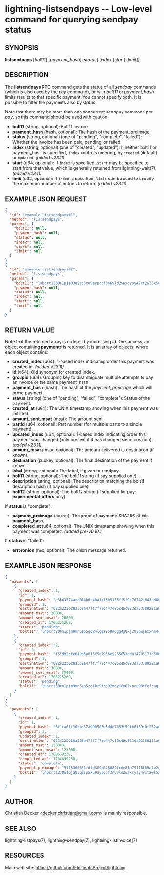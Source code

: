 lightning-listsendpays -- Low-level command for querying sendpay status
=======================================================================

SYNOPSIS
--------

**listsendpays** [*bolt11*] [*payment\_hash*] [*status*] [*index* [*start*] [*limit*]]

DESCRIPTION
-----------

The **listsendpays** RPC command gets the status of all *sendpay* commands (which is also used by the *pay* command), or with *bolt11* or *payment\_hash* limits results to that specific payment. You cannot specify both. It is possible to filter the payments also by *status*.

Note that there may be more than one concurrent *sendpay* command per *pay*, so this command should be used with caution.

- **bolt11** (string, optional): Bolt11 invoice.
- **payment\_hash** (hash, optional): The hash of the payment\_preimage.
- **status** (string, optional) (one of "pending", "complete", "failed"): Whether the invoice has been paid, pending, or failed.
- **index** (string, optional) (one of "created", "updated"): If neither bolt11 or payment\_hash is specified, `index` controls ordering, by `created` (default) or `updated`. *(added v23.11)*
- **start** (u64, optional): If `index` is specified, `start` may be specified to start from that value, which is generally returned from lightning-wait(7). *(added v23.11)*
- **limit** (u32, optional): If `index` is specified, `limit` can be used to specify the maximum number of entries to return. *(added v23.11)*

EXAMPLE JSON REQUEST
--------------------

```json
{
  "id": "example:listsendpays#1",
  "method": "listsendpays",
  "params": {
    "bolt11": null,
    "payment_hash": null,
    "status": null,
    "index": null,
    "start": null,
    "limit": null
  }
}
{
  "id": "example:listsendpays#2",
  "method": "listsendpays",
  "params": {
    "bolt11": "lnbcrt1230n1pja03q9sp5xu9aypccf3n6vld2waxcysy47ct2wl5x5adtm7k8u30knqes22lspp5duw2v8csh0zh4xg9ql3amem98avlkc2ecre99tgmr2340amf9kmsdqjv3jhxcmjd9c8g6t0dcxqyjw5qcqp99qxpqysgqwh78s8wqg0kepspw0epcxmxteh5wu8n6ddlwdnyj758fqxpqk8ejf597x8ju3r32xqgae3yzjjz9e5s6l2vs5zxvkayhmemmx74wvyqqyqf8c9",
    "payment_hash": null,
    "status": null,
    "index": null,
    "start": null,
    "limit": null
  }
}
```

RETURN VALUE
------------

Note that the returned array is ordered by increasing *id*.
On success, an object containing **payments** is returned. It is an array of objects, where each object contains:

- **created\_index** (u64): 1-based index indicating order this payment was created in. *(added v23.11)*
- **id** (u64): Old synonym for created\_index.
- **groupid** (u64): Grouping key to disambiguate multiple attempts to pay an invoice or the same payment\_hash.
- **payment\_hash** (hash): The hash of the *payment\_preimage* which will prove payment.
- **status** (string) (one of "pending", "failed", "complete"): Status of the payment.
- **created\_at** (u64): The UNIX timestamp showing when this payment was initiated.
- **amount\_sent\_msat** (msat): The amount sent.
- **partid** (u64, optional): Part number (for multiple parts to a single payment).
- **updated\_index** (u64, optional): 1-based index indicating order this payment was changed (only present if it has changed since creation). *(added v23.11)*
- **amount\_msat** (msat, optional): The amount delivered to destination (if known).
- **destination** (pubkey, optional): The final destination of the payment if known.
- **label** (string, optional): The label, if given to sendpay.
- **bolt11** (string, optional): The bolt11 string (if pay supplied one).
- **description** (string, optional): The description matching the bolt11 description hash (if pay supplied one).
- **bolt12** (string, optional): The bolt12 string (if supplied for pay: **experimental-offers** only).

If **status** is "complete":
  - **payment\_preimage** (secret): The proof of payment: SHA256 of this **payment\_hash**.
  - **completed\_at** (u64, optional): The UNIX timestamp showing when this payment was completed. *(added pre-v0.10.1)*

If **status** is "failed":
  - **erroronion** (hex, optional): The onion message returned.

EXAMPLE JSON RESPONSE
---------------------

```json
{
  "payments": [
    {
      "created_index": 1,
      "id": 1,
      "payment_hash": "e3b43574acd074b0c4ba1b13b5155ff5f9c76742e643ed003e17301c5a2db149",
      "groupid": 1,
      "destination": "022d223620a359a47ff7f7ac447c85c46c923da53389221a0054c11c1e3ca31d59",
      "amount_msat": 20000,
      "amount_sent_msat": 20000,
      "created_at": 1706225269,
      "status": "pending",
      "bolt11": "lnbcrt200n1pjm9mn5sp5gq84lgga959m6gg4g0kj29ypwjaxxnm4cu5csymq8p6nqxv800mspp5uw6r2a9v6p6tp396rvfm292l7huuwe6zuep76qp7zucpck3dk9ysdpqf9grgmt62fmk5stswefh23n2tpykvcmzxqyjw5qcqp99qxpqysgqz8s496zmwed278jvp075zlhrnj0ncg45kcfw5s2lkhtxd3wc39f8wflp5gmd827dk470xpasfpx0azsfu0k8ttwae7620h8d050w28cqan776g"
    },
    {
      "created_index": 2,
      "id": 2,
      "payment_hash": "f55d92cfe019b5a015f5e5956e9255053cda14786171d5002feb12ae5254e5a5",
      "groupid": 1,
      "destination": "022d223620a359a47ff7f7ac447c85c46c923da53389221a0054c11c1e3ca31d59",
      "amount_msat": 30000,
      "amount_sent_msat": 30000,
      "created_at": 1706225269,
      "status": "pending",
      "bolt11": "lnbcrt300n1pjm9mn5sp5zqfkr93rp92mdyj6m8lzpcu90rfefcaqff8fxdd2sc5mace23ujspp574we9nlqrx66q904uk2kayj4q57d59rcv9ca2qp0avf2u5j5ukjsdpq29j55nfcgfcnsvzw2er57knhwcmhzwt0xqyjw5qcqp99qxpqysgq76p2jpnegtzlxmn0aqt6d3f89q4p6y5v3v2qz7t2mm6xt90nt324cq400tl82k28562aux8jxs57d603g7s0q4g3dapu9a7vln94j7spsut799"
    }
  ]
}
{
  "payments": [
    {
      "created_index": 1,
      "id": 1,
      "payment_hash": "6f1ca61f10bbc57a990507e3dde7653f59fb6159c0f252ad1b1aa357f7692db7",
      "groupid": 1,
      "updated_index": 1,
      "destination": "022d223620a359a47ff7f7ac447c85c46c923da53389221a0054c11c1e3ca31d59",
      "amount_msat": 123000,
      "amount_sent_msat": 123000,
      "created_at": 1708639237,
      "completed_at": 1708639238,
      "status": "complete",
      "payment_preimage": "91f8366681fdfd309c048082fcde81a79116f85a7b2dd09aef1e34f5f7c3397b",
      "bolt11": "lnbcrt1230n1pja03q9sp5xu9aypccf3n6vld2waxcysy47ct2wl5x5adtm7k8u30knqes22lspp5duw2v8csh0zh4xg9ql3amem98avlkc2ecre99tgmr2340amf9kmsdqjv3jhxcmjd9c8g6t0dcxqyjw5qcqp99qxpqysgqwh78s8wqg0kepspw0epcxmxteh5wu8n6ddlwdnyj758fqxpqk8ejf597x8ju3r32xqgae3yzjjz9e5s6l2vs5zxvkayhmemmx74wvyqqyqf8c9"
    }
  ]
}
```

AUTHOR
------

Christian Decker <<decker.christian@gmail.com>> is mainly responsible.

SEE ALSO
--------

lightning-listpays(7), lightning-sendpay(7), lightning-listinvoice(7)

RESOURCES
---------

Main web site: <https://github.com/ElementsProject/lightning>
